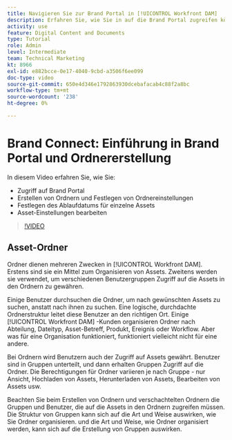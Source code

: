 ```yaml
---
title: Navigieren Sie zur Brand Portal in [!UICONTROL Workfront DAM]
description: Erfahren Sie, wie Sie in auf die Brand Portal zugreifen können. [!UICONTROL Workfront DAM], erstellen Sie Ordner, legen Sie Ablaufdaten für einzelne Assets fest und bearbeiten Sie die Asset-Einstellungen.
activity: use
feature: Digital Content and Documents
type: Tutorial
role: Admin
level: Intermediate
team: Technical Marketing
kt: 8966
exl-id: e882bcce-0e17-4040-9cbd-a3506f6ee099
doc-type: video
source-git-commit: 650e4d346e1792863930dcebafacab4c88f2a8bc
workflow-type: tm+mt
source-wordcount: '238'
ht-degree: 0%

---
```


# Brand Connect: Einführung in Brand Portal und Ordnererstellung

In diesem Video erfahren Sie, wie Sie:

* Zugriff auf Brand Portal
* Erstellen von Ordnern und Festlegen von Ordnereinstellungen
* Festlegen des Ablaufdatums für einzelne Assets
* Asset-Einstellungen bearbeiten

>[!VIDEO](https://video.tv.adobe.com/v/335229/?quality=12&learn=on)

## Asset-Ordner

Ordner dienen mehreren Zwecken in [!UICONTROL Workfront DAM]. Erstens sind sie ein Mittel zum Organisieren von Assets. Zweitens werden sie verwendet, um verschiedenen Benutzergruppen Zugriff auf die Assets in den Ordnern zu gewähren.

Einige Benutzer durchsuchen die Ordner, um nach gewünschten Assets zu suchen, anstatt nach ihnen zu suchen. Eine logische, durchdachte Ordnerstruktur leitet diese Benutzer an den richtigen Ort. Einige [!UICONTROL Workfront DAM] -Kunden organisieren Ordner nach Abteilung, Dateityp, Asset-Betreff, Produkt, Ereignis oder Workflow. Aber was für eine Organisation funktioniert, funktioniert vielleicht nicht für eine andere.

Bei Ordnern wird Benutzern auch der Zugriff auf Assets gewährt. Benutzer sind in Gruppen unterteilt, und dann erhalten Gruppen Zugriff auf die Ordner. Die Berechtigungen für Ordner variieren je nach Gruppe - nur Ansicht, Hochladen von Assets, Herunterladen von Assets, Bearbeiten von Assets usw.

Beachten Sie beim Erstellen von Ordnern und verschachtelten Ordnern die Gruppen und Benutzer, die auf die Assets in den Ordnern zugreifen müssen. Die Struktur von Gruppen kann sich auf die Art und Weise auswirken, wie Sie Ordner organisieren. und die Art und Weise, wie Ordner organisiert werden, kann sich auf die Erstellung von Gruppen auswirken.
